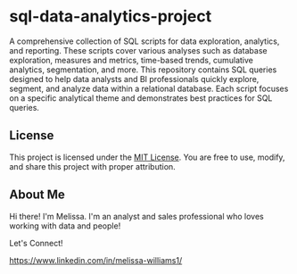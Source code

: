 # sql-data-analytics-project
A comprehensive collection of SQL scripts for data exploration, analytics, and reporting. These scripts cover various analyses such as database exploration, measures and metrics, time-based trends, cumulative analytics, segmentation, and more. This repository contains SQL queries designed to help data analysts and BI professionals quickly explore, segment, and analyze data within a relational database. Each script focuses on a specific analytical theme and demonstrates best practices for SQL queries.

## License

This project is licensed under the [MIT License](LICENSE). You are free to use, modify, and share this project with proper attribution.

## About Me

Hi there! I'm Melissa. I'm an analyst and sales professional who loves working with data and people!

Let's Connect!

https://www.linkedin.com/in/melissa-williams1/
